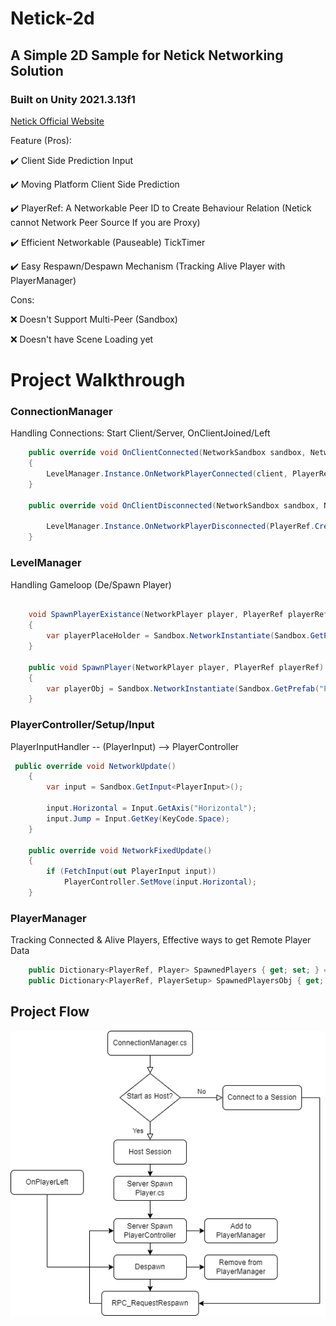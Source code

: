 # Netick-2d
## A Simple 2D Sample for Netick Networking Solution
### Built on Unity 2021.3.13f1

[Netick Official Website](https://netick.net)

Feature (Pros):

✔️ Client Side Prediction Input

✔️ Moving Platform Client Side Prediction

✔️ PlayerRef: A Networkable Peer ID to Create Behaviour Relation (Netick cannot Network Peer Source If you are Proxy)

✔️ Efficient Networkable (Pauseable) TickTimer

✔️ Easy Respawn/Despawn Mechanism (Tracking Alive Player with PlayerManager)




Cons: 

❌ Doesn't Support Multi-Peer (Sandbox)

❌ Doesn't have Scene Loading yet

# Project Walkthrough

### ConnectionManager

Handling Connections: Start Client/Server, OnClientJoined/Left

```cs
    public override void OnClientConnected(NetworkSandbox sandbox, NetworkConnection client)
    {
        LevelManager.Instance.OnNetworkPlayerConnected(client, PlayerRef.Create(client.Id + 2));
    }

    public override void OnClientDisconnected(NetworkSandbox sandbox, NetworkConnection client)
    
        LevelManager.Instance.OnNetworkPlayerDisconnected(PlayerRef.Create(client.Id + 2));
    }
```

### LevelManager

Handling Gameloop (De/Spawn Player)
```cs

    void SpawnPlayerExistance(NetworkPlayer player, PlayerRef playerRef)
    {
        var playerPlaceHolder = Sandbox.NetworkInstantiate(Sandbox.GetPrefab("Player"), Vector2.zero, Quaternion.identity, player);
    }
    
    public void SpawnPlayer(NetworkPlayer player, PlayerRef playerRef)
    {
        var playerObj = Sandbox.NetworkInstantiate(Sandbox.GetPrefab("PlayerController"), SpawnPosition.position, Quaternion.identity, player);
    }
```

### PlayerController/Setup/Input

PlayerInputHandler -- (PlayerInput) --> PlayerController

```cs
 public override void NetworkUpdate()
    {
        var input = Sandbox.GetInput<PlayerInput>();

        input.Horizontal = Input.GetAxis("Horizontal");
        input.Jump = Input.GetKey(KeyCode.Space);
    }

    public override void NetworkFixedUpdate()
    {
        if (FetchInput(out PlayerInput input))
            PlayerController.SetMove(input.Horizontal);
    }
```

### PlayerManager

Tracking Connected & Alive Players, Effective ways to get Remote Player Data

```cs
    public Dictionary<PlayerRef, Player> SpawnedPlayers { get; set; } = new();
    public Dictionary<PlayerRef, PlayerSetup> SpawnedPlayersObj { get; set; } = new();
```
## Project Flow
![alt text](https://github.com/StinkySteak/Netick-2d/blob/master/Assets/Resource/flow.png "project flow")

